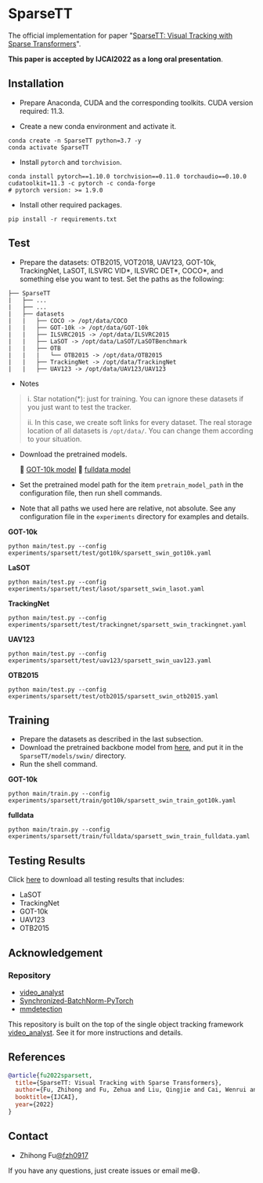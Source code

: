 # SparseTT
The official implementation for paper "[SparseTT: Visual Tracking with Sparse Transformers](https://arxiv.org/abs/2205.03776)". 

**This paper is accepted by IJCAI2022 as a long oral presentation**.

## Installation
* Prepare Anaconda, CUDA and the corresponding toolkits. CUDA version required: 11.3.

* Create a new conda environment and activate it.
```Shell
conda create -n SparseTT python=3.7 -y
conda activate SparseTT
```

* Install `pytorch` and `torchvision`.
```Shell
conda install pytorch==1.10.0 torchvision==0.11.0 torchaudio==0.10.0 cudatoolkit=11.3 -c pytorch -c conda-forge
# pytorch version: >= 1.9.0 
```

* Install other required packages.
```Shell
pip install -r requirements.txt
```

## Test
* Prepare the datasets: OTB2015, VOT2018, UAV123, GOT-10k, TrackingNet, LaSOT, ILSVRC VID*, ILSVRC DET*, COCO*, and something else you want to test. Set the paths as the following: 
```Shell
├── SparseTT
|   ├── ...
|   ├── ...
|   ├── datasets
|   |   ├── COCO -> /opt/data/COCO
|   |   ├── GOT-10k -> /opt/data/GOT-10k
|   |   ├── ILSVRC2015 -> /opt/data/ILSVRC2015
|   |   ├── LaSOT -> /opt/data/LaSOT/LaSOTBenchmark
|   |   ├── OTB
|   |   |   └── OTB2015 -> /opt/data/OTB2015
|   |   ├── TrackingNet -> /opt/data/TrackingNet
|   |   ├── UAV123 -> /opt/data/UAV123/UAV123
```
* Notes

> i. Star notation(*): just for training. You can ignore these datasets if you just want to test the tracker.
> 
> ii. In this case, we create soft links for every dataset. The real storage location of all datasets is `/opt/data/`. You can change them according to your situation.
>

* Download the pretrained models.
    
    :paperclip: [GOT-10k model](https://drive.google.com/file/d/1YJXPVLCqUjffdV7BdodnBHLafk6m5-US/view?usp=sharing)
    :paperclip: [fulldata model](https://drive.google.com/file/d/1uNg4Yof5uT2d8ELbl2fMp63D3Hj8OyLS/view?usp=sharing)


* Set the pretrained model path for the item `pretrain_model_path` in the configuration file, then run shell commands.


* Note that all paths we used here are relative, not absolute. See any configuration file in the `experiments` directory for examples and details.


**GOT-10k**
```Shell
python main/test.py --config experiments/sparsett/test/got10k/sparsett_swin_got10k.yaml
```
**LaSOT**
```Shell
python main/test.py --config experiments/sparsett/test/lasot/sparsett_swin_lasot.yaml
```

**TrackingNet**
```Shell
python main/test.py --config experiments/sparsett/test/trackingnet/sparsett_swin_trackingnet.yaml
```

**UAV123**
```Shell
python main/test.py --config experiments/sparsett/test/uav123/sparsett_swin_uav123.yaml
```

**OTB2015**
```Shell
python main/test.py --config experiments/sparsett/test/otb2015/sparsett_swin_otb2015.yaml
```

## Training
* Prepare the datasets as described in the last subsection.
* Download the pretrained backbone model from [here](https://github.com/SwinTransformer/storage/releases/download/v1.0.0/swin_tiny_patch4_window7_224.pth), and put it in the `SparseTT/models/swin/` directory.
* Run the shell command.

**GOT-10k**
```Shell
python main/train.py --config experiments/sparsett/train/got10k/sparsett_swin_train_got10k.yaml
```

**fulldata**
```Shell
python main/train.py --config experiments/sparsett/train/fulldata/sparsett_swin_train_fulldata.yaml
```

## Testing Results
Click [here](https://drive.google.com/drive/folders/1wss9kGeQCGYDw4klkiHRZAvyZUYhCtlA?usp=sharing) to download all testing results that includes:
* LaSOT
* TrackingNet
* GOT-10k
* UAV123
* OTB2015

## Acknowledgement
### Repository

* [video_analyst](https://github.com/MegviiDetection/video_analyst)
* [Synchronized-BatchNorm-PyTorch](https://github.com/vacancy/Synchronized-BatchNorm-PyTorch)
* [mmdetection](https://github.com/open-mmlab/mmdetection)

This repository is built on the top of the single object tracking framework [video_analyst](https://github.com/MegviiDetection/video_analyst). See it for more instructions and details.


## References
```Bibtex
@article{fu2022sparsett,
  title={SparseTT: Visual Tracking with Sparse Transformers},
  author={Fu, Zhihong and Fu, Zehua and Liu, Qingjie and Cai, Wenrui and Wang, Yunhong},
  booktitle={IJCAI},
  year={2022}
}
```

## Contact
* Zhihong Fu[@fzh0917](https://github.com/fzh0917)

If you have any questions, just create issues or email me:smile:.
